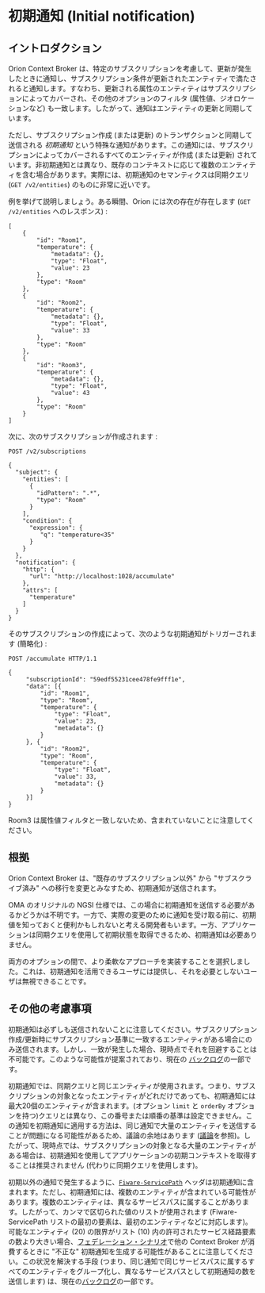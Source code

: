 # 初期通知 (Initial notification)

## イントロダクション

Orion Context Broker は、特定のサブスクリプションを考慮して、更新が発生したときに通知し、サブスクリプション条件が更新されたエンティティで満たされると通知します。すなわち、更新される属性のエンティティはサブスクリプションによってカバーされ、その他のオプションのフィルタ (属性値、ジオロケーションなど) も一致します。したがって、通知はエンティティの更新と同期しています。

ただし、サブスクリプション作成 (または更新) のトランザクションと同期して送信される *初期通知* という特殊な通知があります。この通知には、サブスクリプションによってカバーされるすべてのエンティティが作成 (または更新) されています。非初期通知とは異なり、既存のコンテキストに応じて複数のエンティティを含む場合があります。実際には、初期通知のセマンティクスは同期クエリ (`GET /v2/entities`) のものに非常に近いです。

例を挙げて説明しましょう。ある瞬間、Orion には次の存在が存在します (`GET /v2/entities` へのレスポンス) :

```
[
    {
        "id": "Room1",
        "temperature": {
            "metadata": {},
            "type": "Float",
            "value": 23
        },
        "type": "Room"
    },
    {
        "id": "Room2",
        "temperature": {
            "metadata": {},
            "type": "Float",
            "value": 33
        },
        "type": "Room"
    },
    {
        "id": "Room3",
        "temperature": {
            "metadata": {},
            "type": "Float",
            "value": 43
        },
        "type": "Room"
    }
]
```

次に、次のサブスクリプションが作成されます :

```
POST /v2/subscriptions

{
  "subject": {
    "entities": [
      {
        "idPattern": ".*",
        "type": "Room"
      }
    ],
    "condition": {
      "expression": {
	     "q": "temperature<35"
	  }
    }
  },
  "notification": {
    "http": {
      "url": "http://localhost:1028/accumulate"
    },
    "attrs": [
      "temperature"
    ]
  }
}
```

そのサブスクリプションの作成によって、次のような初期通知がトリガーされます (簡略化) :

```
POST /accumulate HTTP/1.1

{
	 "subscriptionId": "59edf55231cee478fe9fff1e",
	 "data": [{
		 "id": "Room1",
		 "type": "Room",
		 "temperature": {
			 "type": "Float",
			 "value": 23,
			 "metadata": {}
		 }
	 }, {
		 "id": "Room2",
		 "type": "Room",
		 "temperature": {
			 "type": "Float",
			 "value": 33,
			 "metadata": {}
		 }
	 }]
}
```

Room3 は属性値フィルタと一致しないため、含まれていないことに注意してください。

## 根拠

Orion Context Broker は、"既存のサブスクリプション以外" から "サブスクライブ済み" への移行を変更とみなすため、初期通知が送信されます。

OMA のオリジナルの NGSI 仕様では、この場合に初期通知を送信する必要があるかどうかは不明です。一方で、実際の変更のために通知を受け取る前に、初期値を知っておくと便利かもしれないと考える開発者もいます。一方、アプリケーションは同期クエリを使用して初期状態を取得できるため、初期通知は必要ありません。

両方のオプションの間で、より柔軟なアプローチを実装することを選択しました。これは、初期通知を活用できるユーザには提供し、それを必要としないユーザは無視できることです。

## その他の考慮事項

初期通知は必ずしも送信されないことに注意してください。サブスクリプション作成/更新時にサブスクリプション基準に一致するエンティティがある場合にのみ送信されます。しかし、一致が発生した場合、現時点でそれを回避することは不可能です。このような可能性が提案されており、現在の [バックログ](https://github.com/telefonicaid/fiware-orion/issues/920)の一部です。

初期通知では、同期クエリと同じエンティティが使用されます。つまり、サブスクリプションの対象となったエンティティがどれだけであっても、初期通知には最大20個のエンティティが含まれます。(オプション `limit` と `orderBy` オプションを持つ)クエリとは異なり、この番号または順番の基準は設定できません。この通知を初期通知に適用する方法は、同じ通知で大量のエンティティを送信することが問題になる可能性があるため、議論の余地はあります ([議論](https://github.com/telefonicaid/fiware-orion/issues/591)を参照)。したがって、現時点では、サブスクリプションの対象となる大量のエンティティがある場合は、初期通知を使用してアプリケーションの初期コンテキストを取得することは推奨されません (代わりに同期クエリを使用します)。

初期以外の通知で発生するように、[`Fiware-ServicePath`](service_path.md) ヘッダは初期通知に含まれます。ただし、初期通知には、複数のエンティティが含まれている可能性があります。複数のエンティティは、異なるサービスパスに属することがあります。したがって、カンマで区切られた値のリストが使用されます (Fiware-ServicePath リストの最初の要素は、最初のエンティティなどに対応します)。可能なエンティティ (20) の限界がリスト (10) 内の許可されたサービス経路要素の数より大きい場合、[フェデレーション・シナリオ](federation.md)で他の Context Broker が消費するときに "不正な" 初期通知を生成する可能性があることに注意してください。この状況を解決する手段 (つまり、同じ通知で同じサービスパスに属するすべてのエンティティをグループ化し、異なるサービスパスとして初期通知の数を送信します) は、現在の[バックログ](https://github.com/telefonicaid/fiware-orion/issues/2437)の一部です。
